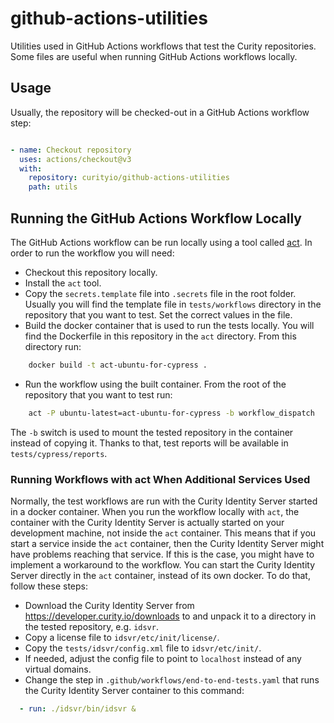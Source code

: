 # github-actions-utilities

Utilities used in GitHub Actions workflows that test the Curity repositories. Some files are useful when running GitHub Actions workflows locally.

## Usage

Usually, the repository will be checked-out in a GitHub Actions workflow step:

```yml

- name: Checkout repository
  uses: actions/checkout@v3
  with:
    repository: curityio/github-actions-utilities
    path: utils

```

## Running the GitHub Actions Workflow Locally

The GitHub Actions workflow can be run locally using a tool called [act](https://github.com/nektos/act>). In order to run
the workflow you will need:

- Checkout this repository locally.
- Install the `act` tool.
- Copy the `secrets.template` file into `.secrets` file in the root folder. Usually you will find the template file in `tests/workflows` directory in the repository that you want to test. Set the correct values in the file.
- Build the docker container that is used to run the tests locally. You will find the Dockerfile in this repository in
  the `act` directory. From this directory run:

```bash
    docker build -t act-ubuntu-for-cypress .
```

- Run the workflow using the built container. From the root of the repository that you want to test run:

```bash
    act -P ubuntu-latest=act-ubuntu-for-cypress -b workflow_dispatch
```

The `-b` switch is used to mount the tested repository in the container instead of copying it. Thanks to that, test reports will be available in `tests/cypress/reports`.

### Running Workflows with act When Additional Services Used

Normally, the test workflows are run with the Curity Identity Server started in a docker container. When you run the
workflow locally with `act`, the container with the Curity Identity Server is actually started on your development machine,
not inside the `act` container. This means that if you start a service inside the `act` container, then the Curity 
Identity Server might have problems reaching that service. If this is the case, you might have to implement a workaround
to the workflow. You can start the Curity Identity Server directly in the `act` container, instead of its own docker.
To do that, follow these steps:

- Download the Curity Identity Server from https://developer.curity.io/downloads to and unpack it to a directory in the
  tested repository, e.g. `idsvr`.
- Copy a license file to `idsvr/etc/init/license/`.
- Copy the `tests/idsvr/config.xml` file to `idsvr/etc/init/`.
- If needed, adjust the config file to point to `localhost` instead of any virtual domains.
- Change the step in `.github/workflows/end-to-end-tests.yaml` that runs the Curity Identity Server container to this command:

```yaml
  - run: ./idsvr/bin/idsvr &
```
